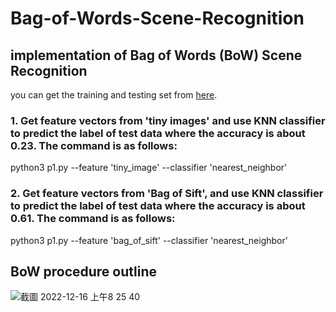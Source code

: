 # Bag-of-Words-Scene-Recognition
## implementation of Bag of Words (BoW) Scene Recognition

you can get the training and testing set from [here](https://drive.google.com/file/d/1ycutiD0rsnnefWlEgs0u0KmW2uXXXTKE/view?usp=share_link).

### 1. Get feature vectors from 'tiny images' and use KNN classifier to predict the label of test data where the accuracy is about 0.23. The command is as follows:

python3 p1.py --feature 'tiny_image' --classifier 'nearest_neighbor' 

### 2. Get feature vectors from 'Bag of Sift', and use KNN classifier to predict the label of test data where the accuracy is about 0.61. The command is as follows:

python3 p1.py --feature 'bag_of_sift' --classifier 'nearest_neighbor' 

## BoW procedure outline
![截圖 2022-12-16 上午8 25 40](https://user-images.githubusercontent.com/96567794/207995416-f1676ca2-0ff5-446c-a3ac-90fe26f98f95.jpg)
